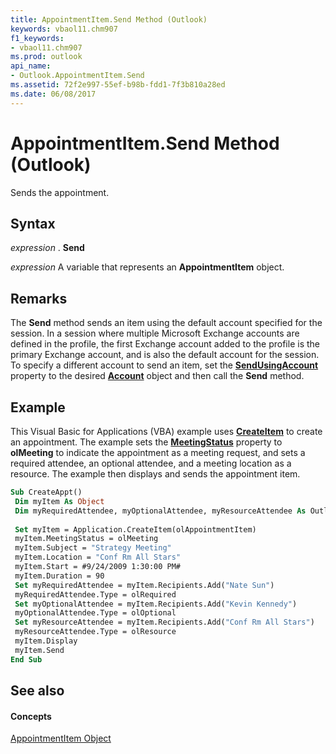 ```yaml
---
title: AppointmentItem.Send Method (Outlook)
keywords: vbaol11.chm907
f1_keywords:
- vbaol11.chm907
ms.prod: outlook
api_name:
- Outlook.AppointmentItem.Send
ms.assetid: 72f2e997-55ef-b98b-fdd1-7f3b810a28ed
ms.date: 06/08/2017
---
```



# AppointmentItem.Send Method (Outlook)

Sends the appointment.


## Syntax

 _expression_ . **Send**

 _expression_ A variable that represents an **AppointmentItem** object.


## Remarks

The **Send** method sends an item using the default account specified for the session. In a session where multiple Microsoft Exchange accounts are defined in the profile, the first Exchange account added to the profile is the primary Exchange account, and is also the default account for the session. To specify a different account to send an item, set the **[SendUsingAccount](appointmentitem-sendusingaccount-property-outlook.md)** property to the desired **[Account](account-object-outlook.md)** object and then call the **Send** method.


## Example

This Visual Basic for Applications (VBA) example uses **[CreateItem](application-createitem-method-outlook.md)** to create an appointment. The example sets the **[MeetingStatus](appointmentitem-meetingstatus-property-outlook.md)** property to **olMeeting** to indicate the appointment as a meeting request, and sets a required attendee, an optional attendee, and a meeting location as a resource. The example then displays and sends the appointment item.


```vb
Sub CreateAppt() 
 Dim myItem As Object 
 Dim myRequiredAttendee, myOptionalAttendee, myResourceAttendee As Outlook.Recipient 
 
 Set myItem = Application.CreateItem(olAppointmentItem) 
 myItem.MeetingStatus = olMeeting 
 myItem.Subject = "Strategy Meeting" 
 myItem.Location = "Conf Rm All Stars" 
 myItem.Start = #9/24/2009 1:30:00 PM# 
 myItem.Duration = 90 
 Set myRequiredAttendee = myItem.Recipients.Add("Nate Sun") 
 myRequiredAttendee.Type = olRequired 
 Set myOptionalAttendee = myItem.Recipients.Add("Kevin Kennedy") 
 myOptionalAttendee.Type = olOptional 
 Set myResourceAttendee = myItem.Recipients.Add("Conf Rm All Stars") 
 myResourceAttendee.Type = olResource 
 myItem.Display 
 myItem.Send 
End Sub
```


## See also


#### Concepts


[AppointmentItem Object](appointmentitem-object-outlook.md)

